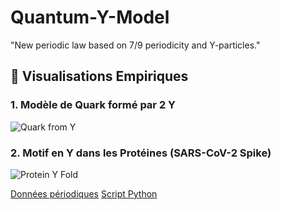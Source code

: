 # Quantum-Y-Model
"New periodic law based on 7/9 periodicity and Y-particles."

## 🎨 Visualisations Empiriques
### 1. Modèle de Quark formé par 2 Y
![Quark from Y](https://github.com/seb0407/Quantum-Y-Model/blob/main/images/quark_from_y.png?raw=true)

### 2. Motif en Y dans les Protéines (SARS-CoV-2 Spike)
![Protein Y Fold](https://github.com/seb0407/Quantum-Y-Model/blob/main/images/protein_y_fold.png?raw=true)

[Données périodiques](/data/periodic.csv)
[Script Python](/scripts/generate.py)
